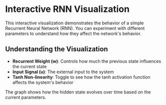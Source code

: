 # Interactive RNN Visualization

This interactive visualization demonstrates the behavior of a simple Recurrent Neural Network (RNN). You can experiment with different parameters to understand how they affect the network's behavior.

<div class="rnn-visualization-container"></div>

<script>
document.addEventListener('DOMContentLoaded', function() {
    if (window.ReactComponents && window.ReactComponents.RNNVisualization) {
        const containers = document.querySelectorAll('.rnn-visualization-container');
        containers.forEach(container => {
            ReactDOM.render(
                React.createElement(window.ReactComponents.RNNVisualization),
                container
            );
        });
    }
});
</script>

## Understanding the Visualization

- **Recurrent Weight (w)**: Controls how much the previous state influences the current state
- **Input Signal (u)**: The external input to the system
- **Tanh Non-linearity**: Toggle to see how the tanh activation function affects the system's behavior

The graph shows how the hidden state evolves over time based on the current parameters.